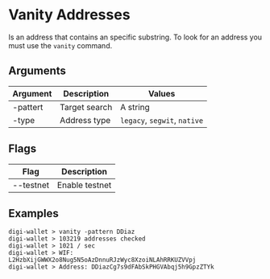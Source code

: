 # Vanity Addresses

Is an address that contains an specific substring. To look for an address you must use the `vanity` command.

## Arguments

| Argument  | Description       | Values                       |
| --------- | ----------------- | ---------------------------- |
| -pattert  | Target search     | A string                     |
| -type     | Address type      | `legacy`, `segwit`, `native` |

## Flags

| Flag        | Description    |
| ----------- | -------------- |
| --testnet   | Enable testnet |

## Examples

```
digi-wallet > vanity -pattern DDiaz
digi-wallet > 103219 addresses checked
digi-wallet > 1021 / sec
digi-wallet > WIF: L2HzbXijGWWX2o8Nug5N5oAzDnnuRJzWyc8XzoiNLAhRRKUZVVpj
digi-wallet > Address: DDiazCg7s9dFAbSkPHGVAbqj5h9GpzZTYk
```